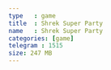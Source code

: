 ```yaml
---
type   : game
title  : Shrek Super Party
name   : Shrek Super Party
categories: [game]
telegram : 1515
size: 247 MB
---
```



